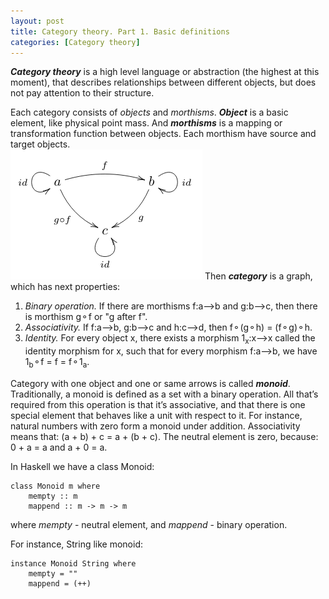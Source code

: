 ```yaml
---
layout: post
title: Category theory. Part 1. Basic definitions
categories: [Category theory]
---
```


***Category theory*** is a high level language or abstraction (the highest at this moment), that describes relationships between different objects, but does not pay attention to their structure.

Each category consists of *objects* and *morthisms*. ***Object*** is a basic element, like physical point mass. And ***morthisms*** is a mapping or transformation function between objects. Each morthism have source and target objects.  
<img src="/images/category_theory_part1/simple_category.png" />
Then _**category**_ is a graph, which has next properties:
1. *Binary operation.* If there are morthisms f:a&#x27f6;b and g:b&#x27f6;c, then there is morthism g&#9900;f or "g after f".
2. *Associativity.* If f:a&#x27f6;b, g:b&#x27f6;c and h:c&#x27f6;d, then f&#9900;(g&#9900;h) = (f&#9900;g)&#9900;h.
3. *Identity.* For every object x, there exists a morphism 1<sub>x</sub>:x&#x27f6;x called the identity morphism for x, such that for every morphism f:a&#x27f6;b, we have 1<sub>b</sub>&#9900;f = f = f&#9900;1<sub>a</sub>.

Category with one object and one or same arrows is called ***monoid***. Traditionally, a monoid is defined as a set with a binary operation.
All that’s required from this operation is that it’s associative, and that there is one special element that behaves like a unit with respect to it.
For instance, natural numbers with zero form a monoid under addition. Associativity means that: (a + b) + c = a + (b + c).
The neutral element is zero, because: 0 + a = a and a + 0 = a.

In Haskell we have a class Monoid:
```
class Monoid m where
    mempty :: m
    mappend :: m -> m -> m
```
where *mempty* - neutral element, and *mappend* - binary operation.

For instance, String like monoid:
```
instance Monoid String where
    mempty = ""
    mappend = (++)
```
